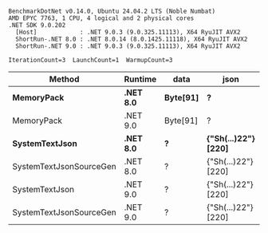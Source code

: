 ```

BenchmarkDotNet v0.14.0, Ubuntu 24.04.2 LTS (Noble Numbat)
AMD EPYC 7763, 1 CPU, 4 logical and 2 physical cores
.NET SDK 9.0.202
  [Host]            : .NET 9.0.3 (9.0.325.11113), X64 RyuJIT AVX2
  ShortRun-.NET 8.0 : .NET 8.0.14 (8.0.1425.11118), X64 RyuJIT AVX2
  ShortRun-.NET 9.0 : .NET 9.0.3 (9.0.325.11113), X64 RyuJIT AVX2

IterationCount=3  LaunchCount=1  WarmupCount=3  

```
| Method                  | Runtime  | data     | json                | Mean        | Error      | StdDev    | Min         | Max         | Gen0   | Allocated |
|------------------------ |--------- |--------- |-------------------- |------------:|-----------:|----------:|------------:|------------:|-------:|----------:|
| **MemoryPack**              | **.NET 8.0** | **Byte[91]** | **?**                   |    **71.70 ns** |   **1.608 ns** |  **0.088 ns** |    **71.61 ns** |    **71.79 ns** | **0.0100** |     **168 B** |
| MemoryPack              | .NET 9.0 | Byte[91] | ?                   |    64.55 ns |  17.325 ns |  0.950 ns |    63.85 ns |    65.63 ns | 0.0100 |     168 B |
| **SystemTextJson**          | **.NET 8.0** | **?**        | **{&quot;Sh(...)22&quot;} [220]** | **1,177.71 ns** |  **27.575 ns** |  **1.511 ns** | **1,176.08 ns** | **1,179.06 ns** | **0.0095** |     **168 B** |
| SystemTextJsonSourceGen | .NET 8.0 | ?        | {&quot;Sh(...)22&quot;} [220] | 1,149.88 ns | 198.380 ns | 10.874 ns | 1,142.76 ns | 1,162.40 ns | 0.0095 |     168 B |
| SystemTextJson          | .NET 9.0 | ?        | {&quot;Sh(...)22&quot;} [220] | 1,142.52 ns | 474.809 ns | 26.026 ns | 1,126.66 ns | 1,172.56 ns | 0.0095 |     168 B |
| SystemTextJsonSourceGen | .NET 9.0 | ?        | {&quot;Sh(...)22&quot;} [220] | 1,109.33 ns |  27.421 ns |  1.503 ns | 1,107.65 ns | 1,110.54 ns | 0.0095 |     168 B |
